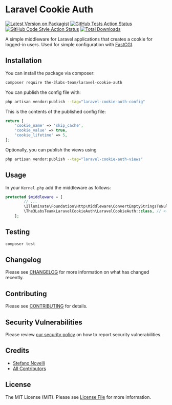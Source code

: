 # Laravel Cookie Auth

[![Latest Version on Packagist](https://img.shields.io/packagist/v/the-3labs-team/laravel-cookie-auth.svg?style=flat-square)](https://packagist.org/packages/the-3labs-team/laravel-cookie-auth)
[![GitHub Tests Action Status](https://img.shields.io/github/actions/workflow/status/the-3labs-team/laravel-cookie-auth/run-tests.yml?branch=main&label=tests&style=flat-square)](https://github.com/the-3labs-team/laravel-cookie-auth/actions?query=workflow%3Arun-tests+branch%3Amain)
[![GitHub Code Style Action Status](https://img.shields.io/github/actions/workflow/status/the-3labs-team/laravel-cookie-auth/fix-php-code-style-issues.yml?branch=main&label=code%20style&style=flat-square)](https://github.com/the-3labs-team/laravel-cookie-auth/actions?query=workflow%3A"Fix+PHP+code+style+issues"+branch%3Amain)
[![Total Downloads](https://img.shields.io/packagist/dt/the-3labs-team/laravel-cookie-auth.svg?style=flat-square)](https://packagist.org/packages/the-3labs-team/laravel-cookie-auth)

A simple middleware for Laravel applications that creates a cookie for logged-in users. Used for simple configuration with [FastCGI](https://gist.github.com/murdercode/cb061b178d2883017a247b1f6c24e345).

## Installation

You can install the package via composer:

```bash
composer require the-3labs-team/laravel-cookie-auth
```

You can publish the config file with:

```bash
php artisan vendor:publish --tag="laravel-cookie-auth-config"
```

This is the contents of the published config file:

```php
return [
    'cookie_name' => 'skip_cache',
    'cookie_value' => true,
    'cookie_lifetime' => 5,
];
```

Optionally, you can publish the views using

```bash
php artisan vendor:publish --tag="laravel-cookie-auth-views"
```

## Usage

In your `Kernel.php` add the middleware as follows:

```php
protected $middleware = [
        // ...
        \Illuminate\Foundation\Http\Middleware\ConvertEmptyStringsToNull::class,
        \The3LabsTeam\LaravelCookieAuth\LaravelCookieAuth::class, // <- here
    ];
```

## Testing

```bash
composer test
```

## Changelog

Please see [CHANGELOG](CHANGELOG.md) for more information on what has changed recently.

## Contributing

Please see [CONTRIBUTING](CONTRIBUTING.md) for details.

## Security Vulnerabilities

Please review [our security policy](../../security/policy) on how to report security vulnerabilities.

## Credits

- [Stefano Novelli](https://github.com/The-3Labs-Team)
- [All Contributors](../../contributors)

## License

The MIT License (MIT). Please see [License File](LICENSE.md) for more information.
